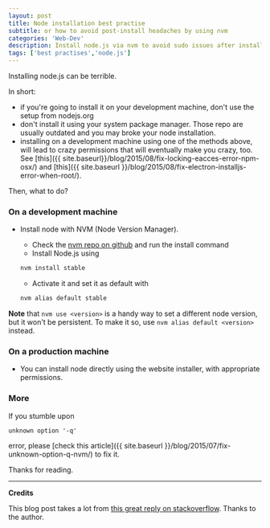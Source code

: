 ```yaml
---
layout: post
title: Node installation best practise
subtitle: or how to avoid post-install headaches by using nvm
categories: 'Web-Dev'
description: Install node.js via nvm to avoid sudo issues after installation
tags: ['best practises','node.js']
---
```


Installing node.js can be terrible.

In short:

- if you're going to install it on your development machine, don't use the setup from nodejs.org
- don't install it using your system package manager. Those repo are usually outdated and you may broke your node installation.
- installing on a development machine using one of the methods above, will lead to crazy permissions that will eventually make you crazy, too. See [this]({{ site.baseurl}}/blog/2015/08/fix-locking-eacces-error-npm-osx/) and [this]({{ site.baseurl }}/blog/2015/08/fix-electron-installjs-error-when-root/).

Then, what to do?

### On a development machine

- Install node with NVM (Node Version Manager). 
  - Check the [nvm repo on github](https://github.com/creationix/nvm) and run the install command
  - Install Node.js using
  
  ```sh
  nvm install stable
  ```
  
  - Activate it and set it as default with

  ```sh
  nvm alias default stable
  ```

**Note** that ```nvm use <version>``` is a handy way to set a different node version, but it won't be persistent. To make it so, use ```nvm alias default <version>``` instead.

### On a production machine

- You can install node directly using the website installer, with appropriate permissions.

### More

If you stumble upon 

```text
unknown option '-q'
```

error, please [check this article]({{ site.baseurl }}/blog/2015/07/fix-unknown-option-q-nvm/) to fix it.

Thanks for reading.

---
**Credits**

This blog post takes a lot from [this great reply on stackoverflow](http://stackoverflow.com/questions/16151018/npm-throws-error-without-sudo). Thanks to the author.
